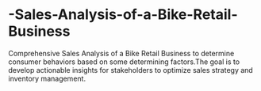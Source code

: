 # -Sales-Analysis-of-a-Bike-Retail-Business
Comprehensive Sales Analysis of a Bike Retail Business to determine consumer behaviors based on some determining factors.The goal is to develop actionable insights for stakeholders to optimize sales strategy and inventory management.
